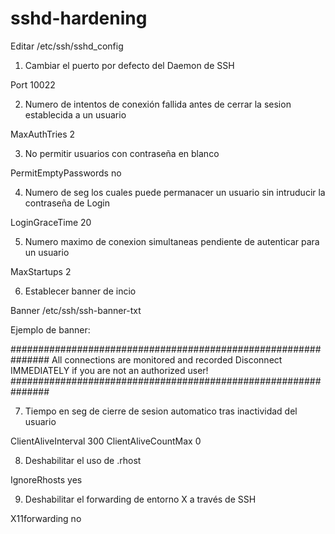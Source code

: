 # sshd-hardening

Editar /etc/ssh/sshd_config

1. Cambiar el puerto por defecto del Daemon de SSH

Port 10022

2. Numero de intentos de conexión fallida antes de cerrar la sesion establecida a un usuario

MaxAuthTries 2

3. No permitir usuarios con contraseña en blanco

PermitEmptyPasswords no

4. Numero de seg los cuales puede permanacer un usuario sin intruducir la contraseña de Login

LoginGraceTime 20

5. Numero maximo de conexion simultaneas pendiente de autenticar para un usuario

MaxStartups 2

6. Establecer banner de incio 

Banner /etc/ssh/ssh-banner-txt

Ejemplo de banner:

###############################################################
All connections are monitored and recorded
Disconnect IMMEDIATELY if you are not an authorized user!
###############################################################

7. Tiempo en seg de cierre de sesion automatico tras inactividad del usuario

ClientAliveInterval 300
ClientAliveCountMax 0

8. Deshabilitar el uso de .rhost

IgnoreRhosts yes

9. Deshabilitar el forwarding de entorno X a través de SSH

X11forwarding no

